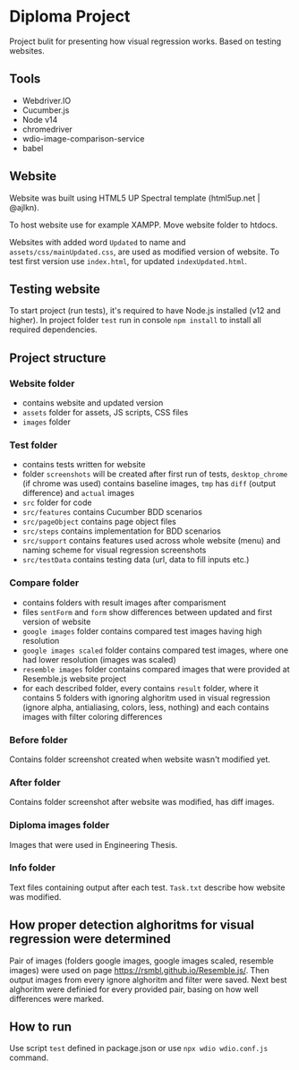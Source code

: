 # Diploma Project
Project bulit for presenting how visual regression works. Based on testing websites.

## Tools
- Webdriver.IO
- Cucumber.js
- Node v14
- chromedriver
- wdio-image-comparison-service
- babel

## Website
Website was built using HTML5 UP Spectral template (html5up.net | @ajlkn).

To host website use for example XAMPP. Move website folder to htdocs.

Websites with added word `Updated` to name and `assets/css/mainUpdated.css`, are used as modified version of website. To test first version use `index.html`, for updated `indexUpdated.html`.

## Testing website
To start project (run tests), it's required to have Node.js installed (v12 and higher). In project folder `test` run in console `npm install` to install all required dependencies.

## Project structure
### Website folder
- contains website and updated version
- `assets` folder for assets, JS scripts, CSS files
- `images` folder
### Test folder
- contains tests written for website
- folder `screenshots` will be created after first run of tests, `desktop_chrome` (if chrome was used) contains baseline images, `tmp` has `diff` (output difference) and `actual` images
- `src` folder for code
- `src/features` contains Cucumber BDD scenarios
- `src/pageObject` contains page object files
- `src/steps` contains implementation for BDD scenarios
- `src/support` contains features used across whole website (menu) and naming scheme for visual regression screenshots
- `src/testData` contains testing data (url, data to fill inputs etc.)
### Compare folder
- contains folders with result images after comparisment
- files `sentForm` and `form` show differences between updated and first version of website
- `google images` folder contains compared test images having high resolution
- `google images scaled` folder contains compared test images, where one had lower resolution (images was scaled)
- `resemble images` folder contains compared images that were provided at Resemble.js website project
- for each described folder, every contains `result` folder, where it contains 5 folders with ignoring alghoritm used in visual regression (ignore alpha, antialiasing, colors, less, nothing) and each contains images with filter coloring differences
### Before folder
Contains folder screenshot created when website wasn't modified yet.

### After folder
Contains folder screenshot after website was modified, has diff images.

### Diploma images folder
Images that were used in Engineering Thesis.

### Info folder
Text files containing output after each test. `Task.txt` describe how website was modified.

## How proper detection alghoritms for visual regression were determined
Pair of images (folders google images, google images scaled, resemble images) were used on page https://rsmbl.github.io/Resemble.js/. Then output images from every ignore alghoritm and filter were saved. Next best alghoritm were definied for every provided pair, basing on how well differences were marked.

## How to run
Use script `test` defined in package.json or use `npx wdio wdio.conf.js` command.